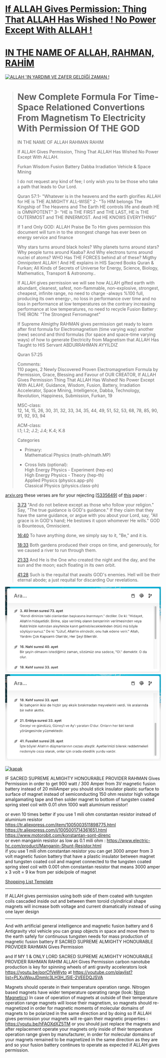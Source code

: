 # [If ALLAH Gives Permission: Thing That ALLAH Has Wished ! No Power Except With ALLAH !](https://raw.githubusercontent.com/19x334/Fusion_Battery/main/Fusion%20Battery%20Dabba%20Irradiation%20Accelerator%20Space%20Mining.pdf)

# [IN THE NAME OF ALLAH, RAHMAN, RAHİM](https://raw.githubusercontent.com/19x334/Fusion_Battery/main/Fusion%20Battery%20Dabba%20Irradiation%20Accelerator%20Space%20Mining.pdf)

[![ALLAH 'IN YARDIMI VE ZAFER GELDİĞİ ZAMAN !](https://github.com/TANRIninResulu/TANRIninResulu/assets/8404792/723a178b-2484-44b4-a840-a086bf2636a5)](https://www.youtube.com/watch?v=KNW_jqFn1yk)


> # New Complete Formula For Time-Space Relationed Convertions From Magnetism To Electricity With Permission Of THE GOD
> 
> IN THE NAME OF ALLAH RAHMAN RAHIM
> 
> If ALLAH Gives Permission, Thing That ALLAH Has Wished No Power Except With ALLAH.
> 
> Furkan Wisdom Fusion Battery Dabba Irradiation Vehicle & Space Mining
> 
> I do not request any kind of fee; I only wish you to be those who take a path that leads to Our Lord.
> 
> Quran 57:1- "Whatever is in the heavens and the earth glorifies ALLAH for HE is THE ALMIGHTY ALL-WISE" 2- "To HIM belongs The Kingship of The Heavens and The Earth HE controls life and death HE is OMNIPOTENT" 3- "HE is THE FIRST and THE LAST, HE is THE OUTERMOST and THE INNERMOST. And HE KNOWS EVERYTHING"
> 
> If 1 and Only GOD: ALLAH Praise Be To Him gives permission this document will turn in to the strongest change has ever been on energy service and finance
> 
> Why stars turns around black holes? Why planets turns around stars? Why people turns around Kaaba? And Why electrons turns around nuclei of atoms? WHO Has THE FORCES behind all of these? Migthy Omnipotent ALLAH ! And HE explains in HIS Sacred Books Quran & Furkan; All Kinds of Secrets of Universe for Energy, Science, Biology, Mathematics, Transport & Astronomy..
> 
> If ALLAH gives permission we will see how ALLAH gifted earth with abundant, cleanest, safest, non-flammable, non-explosive, strongest, cheapest, infinite range, no need to charge -always %100 full, producing its own energy-, no loss in performance over time and no loss in performance at low temperatures on the contrary increasing performance at low temperatures, no need to recycle Fusion Battery: THE IRON: "The Strongest Ferromagnet"
> 
> If Supreme Almigthy RAHMAN gives permission get ready to learn after first formula for Electromagnetism (time varying way) another (new) second and third formulas (for space and space-time varying ways) of how to generate Electricity from Magnetism that ALLAH Has Taught to HIS Servant ABDURRAHMAN AYYILDIZ
> 
> Quran 57:25
> 
> Comments:<br>
> 110 pages, 2 Newly Discovered Proven Electromagnetism Formula by Permission, Grace, Blessing and Favour of OUR CREATOR, If ALLAH Gives Permission Thing That ALLAH Has Wished! No Power Except With ALLAH!, Guidance, Wisdom, Fusion, Battery, Irradiation Accelerator, Space Mining, Intelligence, Dabba, Technology, Revolution, Happiness, Submission, Furkan, 19
> 
> MSC-class:<br>
> 12, 14, 15, 26, 30, 31, 32, 33, 34, 35, 44, 49, 51, 52, 53, 68, 78, 85, 90, 91, 92, 93, 94
> 
> ACM-class:<br>
> I.1; I.2; J.2; J.4; K.4; K.8
> 
> Categories
> 
> - Primary:<br>
> Mathematical Physics (math-ph/math.MP)   
> 
> - Cross lists (optional):<br>
> High Energy Physics - Experiment (hep-ex)<br>
> High Energy Physics - Theory (hep-th)<br>
> Applied Physics (physics.app-ph)<br>
> Classical Physics (physics.class-ph)

[arxiv.org](https://arxiv.org) these verses are for your rejecting [[5335649](https://raw.githubusercontent.com/19x334/Fusion_Battery/main/Fusion%20Battery%20Dabba%20Irradiation%20Accelerator%20Space%20Mining.pdf)] of [this](https://raw.githubusercontent.com/19x334/Fusion_Battery/main/Fusion%20Battery%20Dabba%20Irradiation%20Accelerator%20Space%20Mining.pdf) paper :

> [3:73](https://HonourableQuran.com/3#73) "And do not believe except as those who follow your religion." Say, "The true guidance is GOD's guidance." If they claim that they have the same guidance, or argue with you about your Lord, say, "All grace is in GOD's hand; He bestows it upon whomever He wills." GOD is Bounteous, Omniscient.
> 
> [16:40](https://HonourableQuran.com/16#49) To have anything done, we simply say to it, "Be," and it is.
> 
> [18:33](https://HonourableQuran.com/18#33) Both gardens produced their crops on time, and generously, for we caused a river to run through them.
> 
> [21:33](https://HonourableQuran.com/21#33) And He is the One who created the night and the day, and the sun and the moon; each floating in its own orbit.
> 
> [41:28](https://HonourableQuran.com/41#28) Such is the requital that awaits GOD's enemies. Hell will be their eternal abode; a just requital for discarding Our revelations.

![](https://raw.githubusercontent.com/19x334/Fusion_Battery/main/photos/rejection_of_arxiv/arxiv_1.png)
![](https://raw.githubusercontent.com/19x334/Fusion_Battery/main/photos/rejection_of_arxiv/arxiv_2.png)

[![kapak](https://raw.githubusercontent.com/19x334/Fusion_Battery/main/kapak.png)](https://raw.githubusercontent.com/19x334/Fusion_Battery/main/Fusion%20Battery%20Dabba%20Irradiation%20Accelerator%20Space%20Mining.pdf)

IF SACRED SUPREME ALMIGHTY HONOURABLE PROVIDER RAHMAN Gives Permission in order to get 900 watt / 300 Amper from 3V magnetic fusion battery instead of 20 miliAmper you should stick insulator plastic surface to surface of magnet instead of semiconducting 150 ohm resistor high voltage amalgamating tape and then solder magnet to bottom of tungsten coated spring steel coil with 0.01 ohm 1000 watt aluminium resistor!

or even 10 times better if you use 1 mili ohm constantan resistor instead of aluminium resistor
<br>https://tr.aliexpress.com/item/1005003511898775.html
<br>https://tr.aliexpress.com/i/1005001714361651.html
<br>https://www.motorobit.com/konstantan-sont-direnc
<br>or even manganin resistor as low as 0.1 mili ohm : https://www.electric-hc.com/product/Manganin-Shunt-Resistor.html
<br>if you use 1 mili ohm constantan resistor you can get 3000 amper from 3 volt magnetic fusion battery that have a plastic insulator between magnet and tungsten coated coil and magnet connected to the tungsten coated spring steel coil with 0.001 ohm constantan resistor
that means 3000 amper x 3 volt = 9 kw from per side/pole of magnet

[Shopping List Template](https://www.amazon.com/hz/wishlist/ls/34SZNSM35FKD5?ref_=wl_share)

<hr>

If ALLAH gives permission using both side of them coated with tungsten coils cascaded inside out and between them toroid clyindirical shape magnets will increase both voltage and current dramatically instead of using one layer design

<hr>

‪And with artificial general intelligence and magnetic fusion battery and 6 Antigravity vtol vehicle you can grasp objects in space and move them to the earth safely for continuous tungsten needs for mass production of magnetic fusion battery If SACRED SUPREME ALMIGHTY HONOURABLE PROVIDER RAHMAN Gives Permission‬

‪and If MY 1 & ONLY LORD SACRED SUPREME ALMIGHTY HONOURABLE PROVIDER RAHMAN RAHIM ALLAH Gives Permission carbon nanotube production is key for spinning wheels of anti gravity accelerators look https://youtu.be/porCfVeWyto at https://youtube.com/playlist?list=PLXuWpuJDnmlc3LH3H_I5lE-2VEEDQJSVA‬

Magnets should operate in their temperature operation range. Nitrogen based magnets have wider temperature operating range (look: [Niron Magnetics](https://www.nironmagnetics.com/)) In case of operation of magnets at outside of their temperature operation range magnets will loose their magnetism, so magnets should re-magnetized in order for magnetic moments of molecular domains of magnets to be polarized in the same direction and by doing so If ALLAH gives permission your magnets will re-gain their magnetic properties : https://youtu.be/hFAOXdXZ5TM or you should just replace the magnets and after replacement operate your magnets only inside of their temperature operation range given by manufacturer, in order for molecular domains of your magnets remained to be magnetized in the same direction as they are and so your fusion battery continues to operate as expected if ALLAH gives permission.
